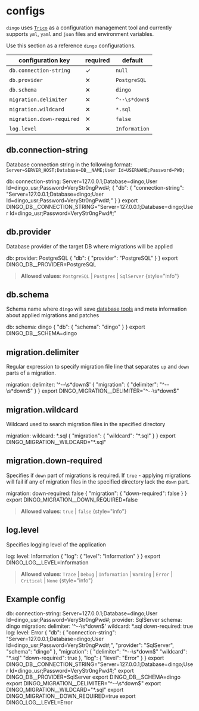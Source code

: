 # configs

`dingo` uses [`Trico`](https://github.com/Ujinjinjin/trico) as a configuration management tool and currently supports `yml`, `yaml` and `json` files and environment variables.

Use this section as a reference `dingo` configurations.

| configuration key         | required | default       |
|---------------------------|----------|---------------|
| `db.connection-string`    | ✓        | `null`        |
| `db.provider`             | ✕        | `PostgreSQL`  |
| `db.schema`               | ✕        | `dingo`       |
| `migration.delimiter`     | ✕        | `^--\s*down$` |
| `migration.wildcard`      | ✕        | `*.sql`       |
| `migration.down-required` | ✕        | `false`       |
| `log.level`               | ✕        | `Information` |

## db.connection-string

Database connection string in the following format: `Server=SERVER_HOST;Database=DB__NAME;User Id=USERNAME;Password=PWD;`

<tabs group="config-type">
    <tab title="yaml" group-key="config-yaml">
        <code-block lang="yaml">
            db:
              connection-string: Server=127.0.0.1;Database=dingo;User Id=dingo_usr;Password=VeryStr0ngPwd#;
        </code-block>
    </tab>
    <tab title="json" group-key="config-json">
        <code-block lang="json">
            {
                "db": {
                    "connection-string": "Server=127.0.0.1;Database=dingo;User Id=dingo_usr;Password=VeryStr0ngPwd#;"
                }
            }
        </code-block>
    </tab>
    <tab title="env" group-key="config-env">
        <code-block lang="shell">
            export DINGO_DB__CONNECTION_STRING="Server=127.0.0.1;Database=dingo;User Id=dingo_usr;Password=VeryStr0ngPwd#;"
        </code-block>
    </tab>
</tabs>

## db.provider

Database provider of the target DB where migrations will be applied

<tabs group="config-type">
    <tab title="yaml" group-key="config-yaml">
        <code-block lang="yaml">
            db:
              provider: PostgreSQL
        </code-block>
    </tab>
    <tab title="json" group-key="config-json">
        <code-block lang="json">
            {
                "db": {
                    "provider": "PostgreSQL"
                }
            }
        </code-block>
    </tab>
    <tab title="env" group-key="config-env">
        <code-block lang="shell">
            export DINGO_DB__PROVIDER=PostgreSQL
        </code-block>
    </tab>
</tabs>


> **Allowed values**: `PostgreSQL` | `Postgres` | `SqlServer`
{style="info"}

## db.schema

Schema name where `dingo` will save [database tools](DB-tools.md) and meta information about applied migrations and patches

<tabs group="config-type">
    <tab title="yaml" group-key="config-yaml">
        <code-block lang="yaml">
            db:
              schema: dingo
        </code-block>
    </tab>
    <tab title="json" group-key="config-json">
        <code-block lang="json">
            {
                "db": {
                    "schema": "dingo"
                }
            }
        </code-block>
    </tab>
    <tab title="env" group-key="config-env">
        <code-block lang="shell">
            export DINGO_DB__SCHEMA=dingo
        </code-block>
    </tab>
</tabs>

## migration.delimiter

Regular expression to specify migration file line that separates `up` and `down` parts of a migration.

<tabs group="config-type">
    <tab title="yaml" group-key="config-yaml">
        <code-block lang="yaml">
            migration:
              delimiter: '^--\s*down$'
        </code-block>
    </tab>
    <tab title="json" group-key="config-json">
        <code-block lang="json">
            {
                "migration": {
                    "delimiter": "^--\s*down$"
                }
            }
        </code-block>
    </tab>
    <tab title="env" group-key="config-env">
        <code-block lang="shell">
            export DINGO_MIGRATION__DELIMITER="^--\s*down$"
        </code-block>
    </tab>
</tabs>

## migration.wildcard

Wildcard used to search migration files in the specified directory

<tabs group="config-type">
    <tab title="yaml" group-key="config-yaml">
        <code-block lang="yaml">
            migration:
              wildcard: *.sql
        </code-block>
    </tab>
    <tab title="json" group-key="config-json">
        <code-block lang="json">
            {
                "migration": {
                    "wildcard": "*.sql"
                }
            }
        </code-block>
    </tab>
    <tab title="env" group-key="config-env">
        <code-block lang="shell">
            export DINGO_MIGRATION__WILDCARD="*.sql"
        </code-block>
    </tab>
</tabs>

## migration.down-required

Specifies if `down` part of migrations is required. If `true` - applying migrations will fail if any of migration files in the specified directory lack the `down` part.

<tabs group="config-type">
    <tab title="yaml" group-key="config-yaml">
        <code-block lang="yaml">
            migration:
              down-required: false
        </code-block>
    </tab>
    <tab title="json" group-key="config-json">
        <code-block lang="json">
            {
                "migration": {
                    "down-required": false
                }
            }
        </code-block>
    </tab>
    <tab title="env" group-key="config-env">
        <code-block lang="shell">
            export DINGO_MIGRATION__DOWN_REQUIRED=false
        </code-block>
    </tab>
</tabs>

> **Allowed values**: `true` | `false`
{style="info"}

## log.level

Specifies logging level of the application

<tabs group="config-type">
    <tab title="yaml" group-key="config-yaml">
        <code-block lang="yaml">
            log:
              level: Information
        </code-block>
    </tab>
    <tab title="json" group-key="config-json">
        <code-block lang="json">
            {
                "log": {
                    "level": "Information"
                }
            }
        </code-block>
    </tab>
    <tab title="env" group-key="config-env">
        <code-block lang="shell">
            export DINGO_LOG__LEVEL=Information
        </code-block>
    </tab>
</tabs>

> **Allowed values**: `Trace` | `Debug` | `Information` | `Warning` | `Error` | `Critical` | `None`
{style="info"}

## Example config

<tabs group="config-type">
    <tab title="yaml" group-key="config-yaml">
        <code-block lang="yaml">
            db:
              connection-string: Server=127.0.0.1;Database=dingo;User Id=dingo_usr;Password=VeryStr0ngPwd#;
              provider: SqlServer
              schema: dingo
            migration:
              delimiter: '^--\s*down$'
              wildcard: *.sql
              down-required: true
            log:
              level: Error
        </code-block>
    </tab>
    <tab title="json" group-key="config-json">
        <code-block lang="json">
            {
                "db": {
                    "connection-string": "Server=127.0.0.1;Database=dingo;User Id=dingo_usr;Password=VeryStr0ngPwd#;",
                    "provider": "SqlServer",
                    "schema": "dingo"
                },
                "migration": {
                    "delimiter": "^--\s*down$"
                    "wildcard": "*.sql"
                    "down-required": true
                },
                "log": {
                    "level": "Error"
                }
            }
        </code-block>
    </tab>
    <tab title="env" group-key="config-env">
        <code-block lang="shell">
            export DINGO_DB__CONNECTION_STRING="Server=127.0.0.1;Database=dingo;User Id=dingo_usr;Password=VeryStr0ngPwd#;"
            export DINGO_DB__PROVIDER=SqlServer
            export DINGO_DB__SCHEMA=dingo
            export DINGO_MIGRATION__DELIMITER="^--\s*down$"
            export DINGO_MIGRATION__WILDCARD="*.sql"
            export DINGO_MIGRATION__DOWN_REQUIRED=true
            export DINGO_LOG__LEVEL=Error
        </code-block>
    </tab>
</tabs>